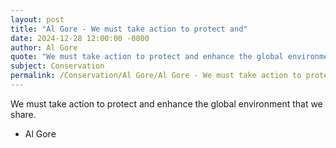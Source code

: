 ```yaml
---
layout: post
title: "Al Gore - We must take action to protect and"
date: 2024-12-28 12:00:00 -0000
author: Al Gore
quote: "We must take action to protect and enhance the global environment that we share."
subject: Conservation
permalink: /Conservation/Al Gore/Al Gore - We must take action to protect and
---
```


We must take action to protect and enhance the global environment that we share.

- Al Gore

